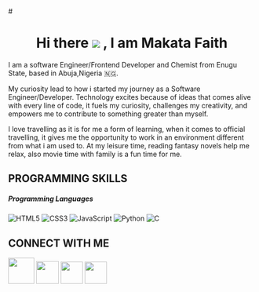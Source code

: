 #<h1 align = 'center'> Hi there ![](https://user-images.githubusercontent.com/18350557/176309783-0785949b-9127-417c-8b55-ab5a4333674e.gif) , I am Makata Faith </h1>

<p>
  I am a software Engineer/Frontend Developer and Chemist from Enugu State, based in Abuja,Nigeria 🇳🇬.
</p>

<p>
  My curiosity lead to how i started my journey as a Software Engineer/Developer. Technology excites because of ideas that comes alive with every line of code, it fuels my curiosity, challenges my creativity, and empowers me to contribute to something greater than myself. 
</p>
<p>
  I love travelling as it is for me a form of learning, when it comes to official travelling, it gives me the opportunity to work in an environment different from what i am used to. At my leisure time, reading fantasy novels help me relax, also movie time with family is a fun time for me.
</p>

## PROGRAMMING SKILLS
  
  <h5>Programming Languages</h5>
<p>
  <img alt="HTML5" src="https://img.shields.io/badge/html5%20-%23E34F26.svg?&style=for-the-badge&logo=html5&logoColor=white"/>
  <img alt="CSS3" src="https://img.shields.io/badge/css3%20-%231572B6.svg?&style=for-the-badge&logo=css3&logoColor=white"/>
  <img alt="JavaScript" src="https://img.shields.io/badge/javascript%20-%23323330.svg?&style=for-the-badge&logo=javascript&logoColor=%23F7DF1E"/>
  <img alt="Python" src="https://img.shields.io/badge/python%20-%2314354C.svg?&style=for-the-badge&logo=python&logoColor=white"/>
  <img alt="C" src="https://img.shields.io/badge/c%20-%2300599C.svg?&style=for-the-badge&logo=c&logoColor=white"/>
</p>

## CONNECT WITH ME

<p align="left">
  <a href="https://www.linkedin.com/in/faith-ogechi/" target="_blank" rel="noreferrer"><img src="https://www.freepnglogos.com/uploads/linkedin-in-logo-png-1.png" width="53" height="53" /></a>
  <a href="https://x.com/ogechi_mak?t=1iniqPAKGaN4U21bRxxnaQ&s=09" target="_blank" rel="noreferrer"><img src="https://raw.githubusercontent.com/danielcranney/readme-generator/main/public/icons/socials/twitter.svg" width="46" height="46" /></a>
 <a href="https://web.facebook.com/ogechi.faith.7399" target="_blank" rel="noreferrer"><img src="https://image.similarpng.com/very-thumbnail/2020/04/Popular-facebook-Logo-png.png" width="45" height="45" /></a>
<a href="https://www.instagram.com/ogechi_rity/" target="_blank" rel="noreferrer"><img src="https://encrypted-tbn0.gstatic.com/images?q=tbn:ANd9GcQ5o4dzUyl3y50pHSzbPCMSjnipkbgDnKVtZQ&s" width="45" height="45" /></a>
</p>
